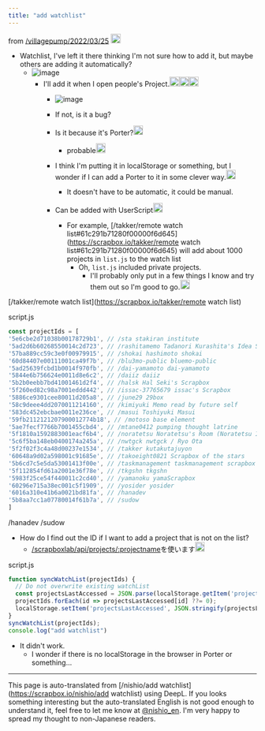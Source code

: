 ```yaml
---
title: "add watchlist"
---
```


from [/villagepump/2022/03/25](https://scrapbox.io/villagepump/2022/03/25)
<img src='https://scrapbox.io/api/pages/villagepump/nishio/icon' alt='/villagepump/nishio.icon' height="19.5"/>
- Watchlist, I've left it there thinking I'm not sure how to add it, but maybe others are adding it automatically?
    - ![image](https://gyazo.com/1900d8686c0ba3730f12963b1048193e/thumb/1000)
        - I'll add it when I open people's Project.<img src='https://scrapbox.io/api/pages/villagepump/kuuote/icon' alt='/villagepump/kuuote.icon' height="19.5"/><img src='https://scrapbox.io/api/pages/villagepump/blu3mo/icon' alt='/villagepump/blu3mo.icon' height="19.5"/><img src='https://scrapbox.io/api/pages/villagepump/takker/icon' alt='/villagepump/takker.icon' height="19.5"/>
            - ![image](https://gyazo.com/a861d978005cf61506061bf247ab31c2/thumb/1000)

            - If not, is it a bug?
            - Is it because it's Porter?<img src='https://scrapbox.io/api/pages/villagepump/nishio/icon' alt='/villagepump/nishio.icon' height="19.5"/>
                - probable<img src='https://scrapbox.io/api/pages/villagepump/kuuote/icon' alt='/villagepump/kuuote.icon' height="19.5"/>
            - I think I'm putting it in localStorage or something, but I wonder if I can add a Porter to it in some clever way.<img src='https://scrapbox.io/api/pages/villagepump/nishio/icon' alt='/villagepump/nishio.icon' height="19.5"/>
                - It doesn't have to be automatic, it could be manual.
            - Can be added with UserScript<img src='https://scrapbox.io/api/pages/villagepump/takker/icon' alt='/villagepump/takker.icon' height="19.5"/>
                - For example, [/takker/remote watch list#61c291b71280f00000f6d645](https://scrapbox.io/takker/remote watch list#61c291b71280f00000f6d645) will add about 1000 projects in `list.js` to the watch list
                    - Oh, `list.js` included private projects.
                        - I'll probably only put in a few things I know and try them out so I'm good to go.<img src='https://scrapbox.io/api/pages/villagepump/nishio/icon' alt='/villagepump/nishio.icon' height="19.5"/>


[/takker/remote watch list](https://scrapbox.io/takker/remote watch list)

script.js

```javascript
const projectIds = [
'5e6cbe2d71038b00178729b1', // /sta stakiran institute
'5ad2d6b60268550014c2d723', // /rashitamemo Tadanori Kurashita's Idea Studio
'57ba889cc59c3e0f00979915', // /shokai hashimoto shokai
'60d84407e00111001ca49f7b', // /blu3mo-public bluemo-public
'5ad25639fcbd1b0014f970fb', // /dai-yamamoto dai-yamamoto
'5844e6b756624e0011d8e6c2', // /daiiz daiiz
'5b2b0eebb7bd41001461d2f4', // /halsk Hal Seki's Scrapbox
'5f260ed82c98a7001eddd442', // /issac-37765679 issac's Scrapbox
'5886ce9301cee80011d205a8', // /june29 29box
'58c9deee4dd2070011214160', // /kimiyuki Memo read by future self
'583dc452ebcbae0011e236ce', // /masui Toshiyuki Masui
'59fb2112121207900012774b18', // /motoso base element
'5ae7fecf7766b7001455cbd4', // /mtane0412 pumping thought latrine
'5f1810a1592883001eacf6b4', // /noratetsu Noratetsu's Room (Noratetsu Institute)
'5c6f5ba148eb0400174a245a', // /nwtgck nwtgck / Ryo Ota
'5f2f02f3c4a48d00237e1534', // /takker kutakutajuyon
'60648a9d02a598001c91685e', // /takoeight0821 Scrapbox of the stars
'5b6cd7c5e5da53001413f00e', // /taskmanagement taskmanagement scrapbox
'5f112854fd61a2001e36f78e', // /tkgshn tkgshn
'5983f25ce54f440011c2cd40', // /yamanoku yamaScrapbox
'60296e715a38ec001c5f1909', // /yosider yosider
'6016a310e41b6a0021bd81fa', // /hanadev
'5b8aa7cc1a07780014f61b7a', // /sudow
]
```


/hanadev
/sudow
- How do I find out the ID if I want to add a project that is not on the list?
    - [/scrapboxlab/api/projects/:projectname](https://scrapbox.io/scrapboxlab/api/projects/:projectname)を使います<img src='https://scrapbox.io/api/pages/villagepump/takker/icon' alt='/villagepump/takker.icon' height="19.5"/>

script.js

```javascript
function syncWatchList(projectIds) {
  // Do not overwrite existing watchList
  const projectsLastAccessed = JSON.parse(localStorage.getItem('projectsLastAccessed'));
  projectIds.forEach(id => projectsLastAccessed[id] ??= 0);
  localStorage.setItem('projectsLastAccessed', JSON.stringify(projectsLastAccessed));
}
syncWatchList(projectIds);
console.log("add watchlist")
```


- It didn't work.
    - I wonder if there is no localStorage in the browser in Porter or something...

---
This page is auto-translated from [/nishio/add watchlist](https://scrapbox.io/nishio/add watchlist) using DeepL. If you looks something interesting but the auto-translated English is not good enough to understand it, feel free to let me know at [@nishio_en](https://twitter.com/nishio_en). I'm very happy to spread my thought to non-Japanese readers.